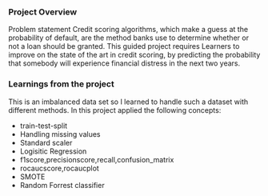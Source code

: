 ### Project Overview

 Problem statement
Credit scoring algorithms, which make a guess at the probability of default, are the method banks use to determine whether or not a loan should be granted. This guided project requires Learners to improve on the state of the art in credit scoring, by predicting the probability that somebody will experience financial distress in the next two years.


### Learnings from the project

 This is an imbalanced data set so I learned to handle such a dataset with different methods. In this project applied the following concepts:

- train-test-split
- Handling missing values
- Standard scaler
- Logisitic Regression
- f1score,precisionscore,recall,confusion_matrix
- rocaucscore,rocaucplot
- SMOTE
- Random Forrest classifier


